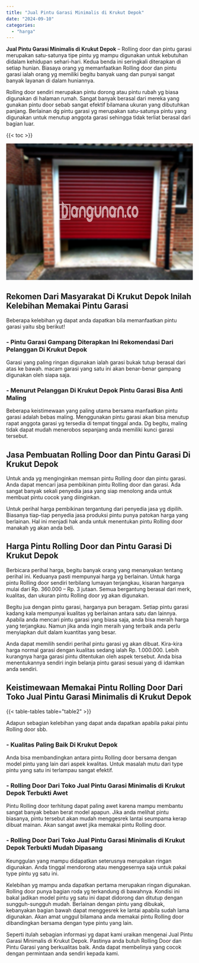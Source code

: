 ```yaml
---
title: "Jual Pintu Garasi Minimalis di Krukut Depok"
date: "2024-09-10"
categories: 
  - "harga"
---
```


**Jual Pintu Garasi Minimalis di Krukut Depok** – Rolling door dan pintu garasi merupakan satu-satunya tipe pintu yg mampu digunakan untuk kebutuhan didalam kehidupan sehari-hari. Kedua benda ini seringkali diterapkan di setiap hunian. Biasaya orang yg memanfaatkan Rolling door dan pintu garasi ialah orang yg memiliki begitu banyak uang dan punyai sangat banyak layanan di dalam huniannya.

Rolling door sendiri merupakan pintu dorong atau pintu rubah yg biasa digunakan di halaman rumah. Sangat banyak berasal dari mereka yang gunakan pintu door sebab sangat efektif bilamana ukuran yang dibutuhkan panjang. Berlainan dg pintu garasi yg merupakan satu-satunya pintu yang digunakan untuk menutup anggota garasi sehingga tidak terliat berasal dari bagian luar.

{{< toc >}}

![Jual Pintu Garasi Minimalis di Krukut Depok](/images/pintu-garasi-31.png)

## Rekomen Dari Masyarakat Di Krukut Depok Inilah Kelebihan Memakai Pintu Garasi

Beberapa kelebihan yg dapat anda dapatkan bila memanfaatkan pintu garasi yaitu sbg berikut!

### \- Pintu Garasi Gampang Diterapkan Ini Rekomendasi Dari Pelanggan Di Krukut Depok

Garasi yang paling ringan digunakan ialah garasi bukak tutup berasal dari atas ke bawah. macam garasi yang satu ini akan benar-benar gampang digunakan oleh siapa saja.

### \- Menurut Pelanggan Di Krukut Depok Pintu Garasi Bisa Anti Maling

Beberapa keistimewaan yang paling utama bersama manfaatkan pintu garasi adalah bebas maling. Menggunakan pintu garasi akan bisa menutup rapat anggota garasi yg tersedia di tempat tinggal anda. Dg begitu, maling tidak dapat mudah menerobos sepanjang anda memiliki kunci garasi tersebut.

## Jasa Pembuatan Rolling Door dan Pintu Garasi Di Krukut Depok

Untuk anda yg menginginkan memsan pintu Rolling door dan pintu garasi. Anda dapat mencari jasa pembikinan pintu Rolling door dan garasi. Ada sangat banyak sekali penyedia jasa yang siap menolong anda untuk membuat pintu cocok yang diinginkan.

Untuk perihal harga pembikinan tergantung dari penyedia jasa yg dipilih. Biasanya tiap-tiap penyedia jasa produksi pintu punya patokan harga yang berlainan. Hal ini menjadi hak anda untuk menentukan pintu Rolling door manakah yg akan anda beli.

## Harga Pintu Rolling Door dan Pintu Garasi Di Krukut Depok

Berbicara perihal harga, begitu banyak orang yang menanyakan tentang perihal ini. Keduanya pasti mempunyai harga yg berlainan. Untuk harga pintu Rolling door sendiri terbilang lumayan terjangkau, kisaran harganya mulai dari Rp. 360.000 – Rp. 3 jutaan. Semua bergantung berasal dari merk, kualitas, dan ukuran pintu Rolling door yg akan digunakan.

Begitu jua dengan pintu garasi, harganya pun beragam. Setiap pintu garasi kadang kala mempunyai kualitas yg berlainan antara satu dan lainnya. Apabila anda mencari pintu garasi yang biasa saja, anda bisa meraih harga yang terjangkau. Namun jika anda ingin meraih yang terbaik anda perlu menyiapkan duit dalam kuantitas yang besar.

Anda dapat memilih sendiri perihal pintu garasi yg akan dibuat. Kira-kira harga normal garasi dengan kualitas sedang ialah Rp. 1.000.000. Lebih kurangnya harga garasi pintu ditentukan oleh aspek tersebut. Anda bisa menentukannya sendiri ingin belanja pintu garasi sesuai yang di idamkan anda sendiri.

## Keistimewaan Memakai Pintu Rolling Door Dari Toko Jual Pintu Garasi Minimalis di Krukut Depok

{{< table-tables table="table2" >}}

Adapun sebagian kelebihan yang dapat anda dapatkan apabila pakai pintu Rolling door sbb.

### \- Kualitas Paling Baik Di Krukut Depok

Anda bisa membandingkan antara pintu Rolling door bersama dengan model pintu yang lain dari aspek kwalitas. Untuk masalah mutu dari type pintu yang satu ini terlampau sangat efektif.

### \- Rolling Door Dari Toko Jual Pintu Garasi Minimalis di Krukut Depok Terbukti Awet

Pintu Rolling door terhitung dapat paling awet karena mampu membantu sangat banyak beban berat model apapun. Jika anda melihat pintu biasanya, pintu tersebut akan mudah menggesrek lantai seumpama kerap dibuat mainan. Akan sangat awet jika memakai pintu Rolling door.

### \- Rolling Door Dari Toko Jual Pintu Garasi Minimalis di Krukut Depok Terbukti Mudah Dipasang

Keunggulan yang mampu didapatkan seterusnya merupakan ringan digunakan. Anda tinggal mendorong atau menggesernya saja untuk pakai type pintu yg satu ini.

Kelebihan yg mampu anda dapatkan pertama merupakan ringan digunakan. Rolling door punya bagian roda yg terkandung di bawahnya. Kondisi ini bakal jadikan model pintu yg satu ini dapat didorong dan ditutup dengan sungguh-sungguh mudah. Berlainan dengan pintu yang dibukak, kebanyakan bagian bawah dapat menggesrek ke lantai apabila sudah lama digunakan. Akan amat unggul bilamana anda memakai pintu Rolling door dibandingkan bersama dengan type pintu yang lain.

Seperti itulah sebagian informasi yg dapat kami uraikan mengenai Jual Pintu Garasi Minimalis di Krukut Depok. Pastinya anda butuh Rolling Door dan Pintu Garasi yang berkualitas baik. Anda dapat membelinya yang cocok dengan permintaan anda sendiri kepada kami.
